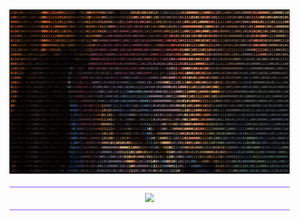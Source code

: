 #
<div align="center">
    <img src="/image/image.png">
<div style="border-top: 2px solid #BD93F9; border-bottom: 2px solid #BD93F9; padding: 10px; margin: 20px 0;">  
  <img src="https://readme-typing-svg.herokuapp.com?font=Mochiy+Pop+One&size=40&pause=1000&color=BD93F9&center=true&vCenter=true&repeat=false&width=450&height=60&lines=💜+💖+ABOUTME+💖+💜" />
  </div>
</div>